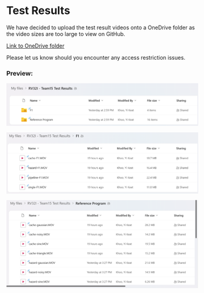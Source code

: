 # Test Results

We have decided to upload the test result videos onto a OneDrive folder as the video sizes are too large to view on GitHub.

[Link to OneDrive folder](https://imperiallondon-my.sharepoint.com/:f:/g/personal/akk121_ic_ac_uk/Ehlvp3lFjjJOtuF8a04whYUBq_sv862ydrhfVrYSf5kVDw?e=2SEgpr "https://imperiallondon-my.sharepoint.com/:f:/g/personal/akk121_ic_ac_uk/Ehlvp3lFjjJOtuF8a04whYUBq_sv862ydrhfVrYSf5kVDw?e=2SEgpr")

Please let us know should you encounter any access restriction issues.

### Preview:
![OneDrive_folder](images/OneDrive_folder.png "OneDrive_Folder")

![F1_result_OneDrive_folder](images/F1_result_OneDrive_folder.png "F1_result_OneDrive_folder")

![reference_result_OneDrive_folder](images/reference_result_OneDrive_folder.png "reference_result_OneDrive_folder")